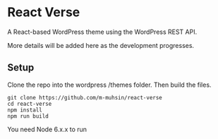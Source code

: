 # React Verse

A React-based WordPress theme using the WordPress REST API.

More details will be added here as the development progresses.

Setup
-----

Clone the repo into the wordpress /themes folder. Then build the files.

	git clone https://github.com/m-muhsin/react-verse
	cd react-verse
	npm install
	npm run build


You need Node 6.x.x to run